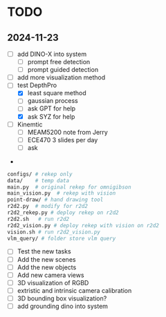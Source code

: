 # TODO

## 2024-11-23
- [ ] add DINO-X into system
    - [ ] prompt free detection
    - [ ] prompt guided detection
- [ ] add more visualization method
- [ ] test DepthPro 
    - [x] least square method
    - [ ] gaussian process
    - [ ] ask GPT for help
    - [x] ask SYZ for help
- [ ] Kinemtic
    - [ ] MEAM5200 note from Jerry
    - [ ] ECE470 3 slides per day
    - [ ] ask  
- 
```bash
configs/ # rekep only
data/    # temp data
main.py  # original rekep for omnigibson
main_vision.py  # rekep with vision
point-draw/ # hand drawing tool
r2d2.py  # modify for r2d2
r2d2_rekep.py # deploy rekep on r2d2
r2d2.sh   # run r2d2
r2d2_vision.py # deploy rekep with vision on r2d2
vision.sh # run r2d2_vision.py
vlm_query/ # folder store vlm query
```
- [ ] Test the new tasks
- [ ] Add the new scenes
- [ ] Add the new objects
- [ ] Add new camera views
- [ ] 3D visualization of RGBD
- [ ] extristic and intrinsic camera calibration
- [ ] 3D bounding box visualization? 
- [ ] add grounding dino into system
